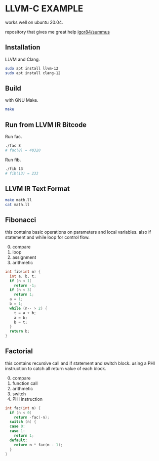 # LLVM-C EXAMPLE

works well on ubuntu 20.04.

repository that gives me great help [igor84/summus](https://github.com/igor84/summus)

## Installation

LLVM and Clang.

```bash
sudo apt install llvm-12
sudo apt install clang-12
```

## Build

with GNU Make.

```bash
make
```

## Run from LLVM IR Bitcode

Run fac.

```bash
./fac 8
# fac(8) = 40320
```

Run fib.

```bash
./fib 13
# fib(13) = 233
```

## LLVM IR Text Format

```bash
make math.ll
cat math.ll
```

## Fibonacci

this contains basic operations on parameters and local variables.
also if statement and while loop for control flow.

0. compare
0. loop
0. assignment
0. arithmetic

```c
int fib(int n) {
  int a, b, t;
  if (n < 1)
    return -1;
  if (n < 3)
    return 1;
  a = 1;
  b = 1;
  while (n-- > 2) {
    t = a + b;
    a = b;
    b = t;
  }
  return b;
}
```

## Factorial

this contains recursive call and if statement and switch block.
using a PHI instruction to catch all return value of each block.

0. compare
0. function call
0. arithmetic
0. switch
0. PHI instruction

```c
int fac(int n) {
  if (n < 0)
    return -fac(-n);
  switch (n) {
  case 0:
  case 1:
    return 1;
  default:
    return n * fac(n - 1);
  }
}
```